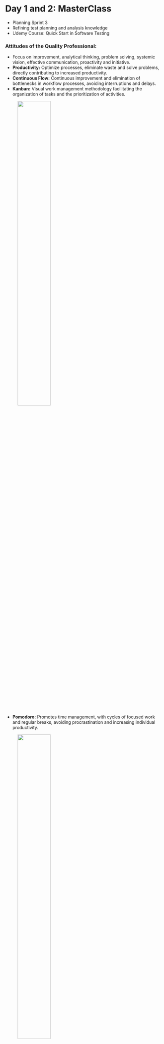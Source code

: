# Day 1 and 2: MasterClass

- Planning Sprint 3
- Refining test planning and analysis knowledge
- Udemy Course: Quick Start in Software Testing

### **Attitudes of the Quality Professional:**

- Focus on improvement, analytical thinking, problem solving, systemic vision, effective communication, proactivity and initiative.
- **Productivity:** Optimize processes, eliminate waste and solve problems, directly contributing to increased productivity.
- **Continuous Flow:** Continuous improvement and elimination of bottlenecks in workflow processes, avoiding interruptions and delays.
- **Kanban:** Visual work management methodology facilitating the organization of tasks and the prioritization of activities.

<figure>   <img src="https://th.bing.com/th/id/R.03571b09064eb6f6a0fcadcf85a26b67?rik=NNazjYwAuCgEHg&amp;riu=http%3a%2f%2fwww.novida.com.br%2fwp-content%2fuploads%2f2018%2f07%2fKanban.png&amp;ehk=Aa5HQaU4BP51aTvNXrXdQR3OjWel%2fitsRR%2fiww5jKZQ%3d&amp;risl=&amp;pid=ImgRaw&amp;r=0" width="50%"> </figure>

- **Pomodoro:** Promotes time management, with cycles of focused work and regular breaks, avoiding procrastination and increasing individual productivity.

<figure>   <img src="https://static.vecteezy.com/system/resources/previews/011/065/110/original/the-pomodoro-technique-clipart-pomodoro-method-chart-watercolor-style-illustration-isolated-on-white-background-pomodoro-time-management-technique-kitchen-timer-pomodoro-technique-poster-vector.jpg" width="50%"> </figure>

### **Test Planning:**

- **Negotiating a Flexible and Valuable Agreement:** Clearly define the scope of testing, quality objectives, available resources and deadlines, communicate transparently, be prepared to adjust the test plan as project needs evolve, and prioritize tests that will bring the greatest benefit to the product and users.
- **Test Plan:** Document that describes the testing strategy, the types of testing to be performed, the resources required, and the acceptance criteria.
- **Mind Map:** Visual tool for organizing ideas and information, useful for test planning.
- **Functional and Non-Functional Requirements:** Descriptions of the functionalities that the software must have (functional) and the quality attributes that it must present (non-functional), such as performance, security and usability.
- **User Stories:** Descriptions of how a user interacts with the software to achieve a specific goal.
- **Pre-game:** Planning meeting before the start of a sprint, where the team defines the objectives and tasks to be performed.
- **Product Backlog:** Prioritized list of features and improvements to be implemented in the product.
- **Sprint:** A period of time (usually 1 to 4 weeks) during which the team works to deliver a set of features.
- **Sprint Backlog:** List of tasks to be accomplished during a sprint.
- **Epics:** Large blocks of work that can be broken down into smaller User Stories.
- **Features:** Specific software functionalities.
- **Risk Management:**
    - **Risk Analysis:** Identification, evaluation and prioritization of risks that may affect the project.
    - **Risk Matrix:** Visual tool to assess the probability and impact of risks.
    - **Planning Poker:** Technique for estimating the effort required to complete a task.
    - **Risk History:** Record of identified risks, their assessments and the actions taken to mitigate them.
- **Test Prioritization:**
    - **Pareto Analysis:** Technique to identify the 20% of problems that cause 80% of the impacts, allowing you to focus on the most important tests.
    - **Impulse Prioritization:** Prioritize tests based on the team's intuition and experience.
    - **Prioritization by Attraction:** Prioritize tests based on the value they will bring to the business and users.
    - **Long Tail Analysis:** Consider tests that, although individually have low impact, can have a significant impact when combined.

### **Test Analysis, Modeling and Implementation**

**1. Test Analysis:**

- **What it is:** It is the process of studying the software requirements, the functionalities to be tested, the risks involved, what types of testing are necessary and what the success criteria are.
    - Review requirements.
    - Identify critical functionality and risk areas.
    - Define the objectives of the tests.
    - Create a list of questions to be answered by the tests.

**2. Test Modeling:**

- **What it is:** It is the process of creating models that represent the tests to be executed. Organizing and structuring the tests in a logical and efficient way.
    - **Scenarios:** Descriptions of software usage situations, including user actions and expected system responses.
    - **Test Suites:** Sets of related test cases, grouped by functionality or objective.
    - **Test Cases:** Detailed descriptions of a specific test, including the steps to be followed, the input data, the expected actions, and the success criteria.

**3. Test Implementation:**

- **What it is:** It is the process of creating and executing the tests themselves. Verifying that it works as expected and identifying possible defects.
    - Write test scripts (automated or manual).
    - Run the tests and record the results.
    - Report any defects found.

**Scenario:**

- **Environment:** The technical context in which the software will run.
- **Situations:** Variations in the scenario that can affect the behavior of the software.

**Unit Tests:**

- Tests that verify the functioning of small units of code (functions, methods, classes) in isolation. Ensuring that each unit works correctly before integrating it into the complete system.
